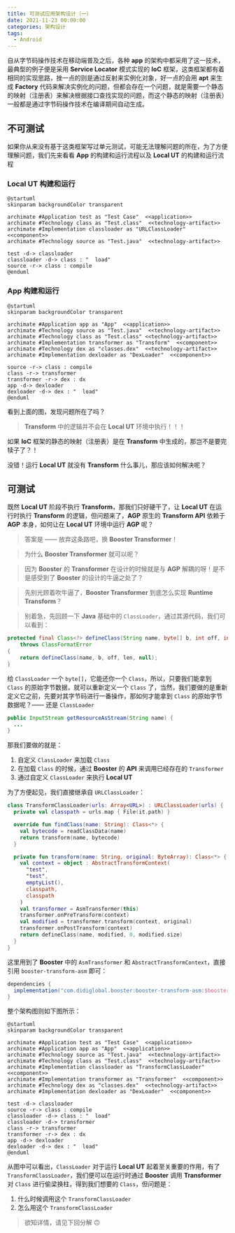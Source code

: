 ```yaml
---
title: 可测试应用架构设计（一）
date: 2021-11-23 00:00:00
categories: 架构设计
tags:
  - Android
---
```


自从字节码操作技术在移动端普及之后，各种 __app__ 的架构中都采用了这一技术，最典型的例子便是采用 __Service Locator__ 模式实现的 __IoC__ 框架，这类框架都有着相同的实现思路，挫一点的则是通过反射来实例化对象，好一点的会用 __apt__ 来生成 __Factory__ 代码来解决实例化的问题，但都会存在一个问题，就是需要一个静态的映射（注册表）来解决根据接口查找实现的问题，而这个静态的映射（注册表）一般都是通过字节码操作技术在编译期间自动生成。

## 不可测试

如果你从来没有基于这类框架写过单元测试，可能无法理解问题的所在，为了方便理解问题，我们先来看看 __App__ 的构建和运行流程以及 __Local UT__ 的构建和运行流程

### Local UT 构建和运行

```plantuml
@startuml
skinparam backgroundColor transparent

archimate #Application test as "Test Case"  <<application>>
archimate #Technology class as "Test.class"  <<technology-artifact>>
archimate #Implementation classloader as "URLClassLoader"  <<component>>
archimate #Technology source as "Test.java"  <<technology-artifact>>

test -d-> classloader
classloader -d-> class : "  load"
source -r-> class : compile
@enduml
```

### App 构建和运行

```plantuml
@startuml
skinparam backgroundColor transparent

archimate #Application app as "App"  <<application>>
archimate #Technology source as "Test.java"  <<technology-artifact>>
archimate #Technology class as "Test.class" <<technology-artifact>>
archimate #Implementation transformer as "Transform"  <<component>>
archimate #Technology dex as "classes.dex"  <<technology-artifact>>
archimate #Implementation dexloader as "DexLoader"  <<component>>

source -r-> class : compile
class -r-> transformer
transformer -r-> dex : dx
app -d-> dexloader
dexloader -d-> dex : "  load"
@enduml
```

看到上面的图，发现问题所在了吗？

> __Transform__ 中的逻辑并不会在 __Local UT__ 环境中执行！！！

如果 __IoC__ 框架的静态的映射（注册表）是在 __Transform__ 中生成的，那岂不是要完犊子了？！

没错！运行 __Local UT__ 就没有 __Transform__ 什么事儿，那应该如何解决呢？

## 可测试

既然 __Local UT__ 阶段不执行 __Transform__，那我们只好硬干了，让 __Local UT__ 在运行时执行 __Transform__ 的逻辑，但问题来了，__AGP__ 原生的 __Transform API__ 依赖于 __AGP__ 本身，如何让在 __Local UT__ 环境中运行 __AGP__ 呢？

> 答案是 —— 放弃这条路吧，换 __Booster Transformer__！

> 为什么 __Booster Transformer__ 就可以呢？

> 因为 __Booster__ 的 __Transformer__ 在设计的时候就是与 __AGP__ 解耦的呀！是不是感受到了 __Booster__ 的设计的牛逼之处了？

> 先别光顾着吹牛逼了，__Booster Transformer__ 到底怎么实现 __Runtime Transform__？

> 别着急，先回顾一下 __Java__ 基础中的 `ClassLoader`，通过其源代码，我们可以看到：

```java
protected final Class<?> defineClass(String name, byte[] b, int off, int len)
    throws ClassFormatError
{
    return defineClass(name, b, off, len, null);
}
```

给 `ClassLoader` 一个 `byte[]`，它能还你一个 `Class`，所以，只要我们能拿到 `Class` 的原始字节数据，就可以重新定义一个 `Class` 了，当然，我们要做的是重新定义它之前，先要对其字节码进行一番操作，那如何才能拿到 `Class` 的原始字节数据呢？—— 还是 `ClassLoader`

```java
public InputStream getResourceAsStream(String name) {
  ...  
}
```

那我们要做的就是：

1. 自定义 `ClassLoader` 来加载 `Class`
1. 在加载 `Class` 的时候，通过 __Booster__ 的 __API__ 来调用已经存在的 `Transformer`
1. 通过自定义 `ClassLoader` 来执行 __Local UT__

为了方便起见，我们直接继承自 `URLClassLoader`：

```kotlin
class TransformClassLoader(urls: Array<URL>) : URLClassLoader(urls) {
  private val classpath = urls.map { File(it.path) }

  override fun findClass(name: String): Class<*> {
    val bytecode = readClassData(name)
    return transform(name, bytecode)
  }

  private fun transform(name: String, original: ByteArray): Class<*> {
    val context = object : AbstractTransformContext(
      "test",
      "test", 
      emptyList(),
      classpath,
      classpath
    )
    val transformer = AsmTransformer(this)
    transformer.onPreTransform(context)
    val modified = transformer.transform(context, original)
    transformer.onPostTransform(context)
    return defineClass(name, modified, 0, modified.size)
  }
}
```

这里用到了 __Booster__ 中的 `AsmTransformer` 和 `AbstractTransformContext`，直接引用 `booster-transform-asm` 即可：

```groovy
dependencies {
  implementation("com.didiglobal.booster:booster-transform-asm:$booster_version")
}
```

整个架构图则如下图所示：

```plantuml
@startuml
skinparam backgroundColor transparent

archimate #Application test as "Test Case"  <<application>>
archimate #Application app as "App"  <<application>>
archimate #Technology source as "Test.java"  <<technology-artifact>>
archimate #Technology class as "Test.class"  <<technology-artifact>>
archimate #Implementation classloader as "TransformClassLoader"  <<component>>
archimate #Implementation transformer as "Transformer"  <<component>>
archimate #Technology dex as "classes.dex"  <<technology-artifact>>
archimate #Implementation dexloader as "DexLoader"  <<component>>

test -d-> classloader
source -r-> class : compile
classloader -d-> class : "  load"
classloader -d-> transformer
class -r-> transformer
transformer -r-> dex : dx
app -d-> dexloader
dexloader -d-> dex : "  load"
@enduml
```

从图中可以看出，`ClassLoader` 对于运行 __Local UT__ 起着至关重要的作用，有了 `TransformClassLoader`，我们便可以在运行时通过 __Booster__ 调用 __Transformer__ 对 `Class` 进行偷梁换柱，得到我们想要的 `Class`，但问题是：

1. 什么时候调用这个 `TransformClassLoader`
1. 怎么用这个 `TransformClassLoader` 

> 欲知详情，请见下回分解 🙃
